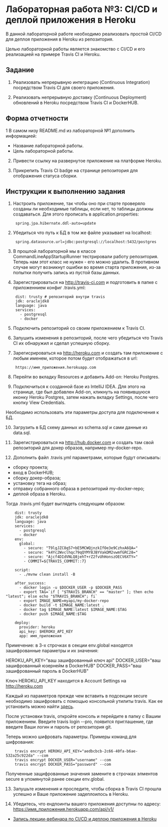 # Лабораторная работа №3: CI/CD и деплой приложения в Heroku

В данной лабораторной работе необходимо реализовать простой CI/CD для деплоя приложения в Heroku из репозитория.

Целью лабораторной работы является знакомство с CI/CD и его реализацией на примере Travis CI и Heroku. 

## Задание

1. Реализовать непрерывную интеграцию (Continuous Integration) посредством Travis CI для своего приложения.

2. Реализовать непрерывную доставку (Continuous Deployment) обновлений в Heroku посредством Travis CI и DockerHUB. 

## Форма отчетности

1 В самом низу README.md из лабораторной №1 дополнить информацией:
* Название лабораторной работы.
* Цель лабораторной работы.

2. Привести ссылку на развернутое приложение на платформе Heroku.

3. Прикрепить Travis CI badge на странице репозитория для отображения статуса сборки.

## Инструкции к выполнению задания

1. Настроить приложение, так чтобы оно при старте проверяло созданы ли необходимые таблицы, если нет, то таблицы должны создаваться. Для этого прописать в application.properties:

        spring.jpa.hibernate.ddl-auto=update

2. Убедиться что путь к БД в том же файле указывает на localhost:

        spring.datasource.url=jdbc:postgresql://localhost:5432/postgres

3. В прошлой лабораторной мы в классе CommandLineAppStartupRunner тестрировали работу репозитория. Теперь нам этот класс не нужен - его можно удалить. В противном случае могут возникнут ошибки во время старта приложения, из-за попытки получить запись из пустой базы данных.

4. Зарегистрироваться на http://travis-ci.com и подготовить в папке с приложеннием конфиг .travis.yml:

        dist: trusty # репозиторий внутри travis
        jdk: oraclejdk8
        language: java
        services:
          - postgresql
          - docker

5. Подключить репозиторий со своим приложением к Travis CI.

6. Запушить изменения в репозиторий, после чего убедиться что Travis CI их обнаружил и сделал успешную сборку.

7. Зарегисрироваться на http://heroku.com и создать там приложение с любым именем, которое потом будет отображаться в url: 

        https://имя_приложения.herokuapp.com

8. Перейти во вкладку Resources и добавить Add-on: Heroku Postgres.

9. Подключиться к созданной базе из IntelliJ IDEA. Для этого на странице, где был добавлен Add-on, кликнуть на появившуюся иконку Heroku Postgres, затем нажать вкладку Settings, после чего кнопку View Credentials.

Необходимо использовать эти параметры доступа для подключения к БД.

10. Загрузить в БД схему данных из schema.sql и сами данные из data.sql.

11. Зарегистрироваться на http://hub.docker.com и создать там свой репозиторий для докер образов, например my-docker-repo.

12. Дополнить файл .travis.yml параметрами, которые будут описывать:

* сборку проекта;
* вход в DockerHUB;
* сборку докер-образа;
* установку тега на образ;
* отправку собранного образа в репозиторий my-docker-repo;
* деплой образа в Heroku.

Тогда .travis.yml будет выглядеть следующим образом:

        dist: trusty
        jdk: oraclejdk8
        language: java
        services:
          - postgresql
          - docker
        env:
          global:
            - secure: "T9lgJZC8q57+bE5MCWQjnzkIfOe3e9CzhxA6QA="
            - secure: "k4Yc2Wvclhqc79qQYMY8JBYVakDM2vwmfGRC28="
            - secure: "Ajcf4DIdVNLQ8jehT+rZ2fvUhHonszOECV6XTY="
            - COMMIT=${TRAVIS_COMMIT::7}
        
        script:
          - ./mvnw clean install -B
        
        after_success:
          - docker login -u $DOCKER_USER -p $DOCKER_PASS
          - export TAG=`if [ "$TRAVIS_BRANCH" == "master" ]; then echo "latest"; else echo "$TRAVIS_BRANCH"; fi`
          - export IMAGE_NAME=myapi/my-docker-repo
          - docker build -t $IMAGE_NAME:latest .
          - docker tag $IMAGE_NAME:latest $IMAGE_NAME:$TAG
          - docker push $IMAGE_NAME:$TAG
        
        deploy:
          provider: heroku
          api_key: $HEROKU_API_KEY
          app: имя_приложения

Примечение: в 3-х строчках в секции env.global находятся зашифрованные параметры и их значения:

HEROKU_API_KEY="ваш зашифрованный ключ api"
DOCKER_USER="ваш зашифрованный юзернейм в DockerHUB"
DOCKER_PASS="ваш зашифрованный пароль в DockerHUB"

Ключ HEROKU_API_KEY находится в Account Settings на http://heroku.com

Каждый из параметров прежде чем вставить в подсекции secure необходимо зашифровать с помощью консольной утилиты travis. Как ее установить можно найти [здесь](https://github.com/travis-ci/travis.rb#installation).

После установки travis, откройте консоль и перейдите в папку с Вашим приложением. Введите travis login --pro, появится приглашение, где введите Ваши логин и пароль от репозитория git.

Теперь можно шифровать параметры. Примеры команд для шифрования:

        travis encrypt HEROKU_API_KEY="aedbcbcb-2c66-40fa-b6ae-532a25c922da" --com
        travis encrypt DOCKER_USER="username" --com
        travis encrypt DOCKER_PASS="password" --com

Полученные защифрованные значения замените в строчках элментов secure в упомянутой ранее секции env.global.

13. Запушьте изменения и проследите, чтобы сборка в Travis CI прошла успешно и Ваше приложение задеплоилось в Heroku.

14. Убедитесь, что ендпоинты вашего приложения доступны по адресу: https://имя_приложения.herokuapp.com/api/v1/

* [Запись лекции-вебинара по CI/CD и деплою приложения в Heroku]()
